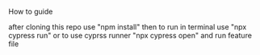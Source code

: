 How to guide

after cloning this repo use "npm install"
then to run in terminal use "npx cypress run" or to use cyprss runner "npx cypress open" and run feature file 
